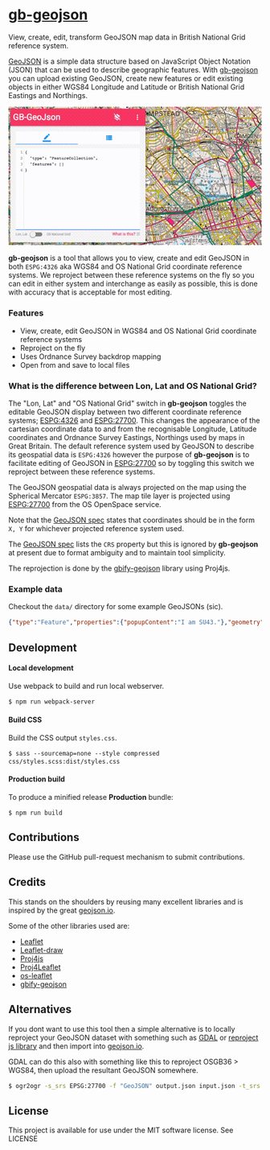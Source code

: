 # [gb-geojson](http://rob-murray.github.io/gb-geojson/)

View, create, edit, transform GeoJSON map data in British National Grid reference system.

[GeoJSON](http://geojson.org/) is a simple data structure based on JavaScript Object Notation (JSON) that can be used to describe geographic features. With [gb-geojson](http://rob-murray.github.io/gb-geojson/) you can upload existing GeoJSON, create new features or edit existing objects in either WGS84 Longitude and Latitude or British National Grid Eastings and Northings.

![Editing a GeoJSON Feature and reprojecting coordinates to OSGB36](gb-geo-edit.gif?raw=true "Editing a GeoJSON Feature and reprojecting coordinates to OSGB36")

**gb-geojson** is a tool that allows you to view, create and edit GeoJSON in both `ESPG:4326` aka WGS84 and OS National Grid coordinate reference systems. We reproject between these reference systems on the fly so you can edit in either system and interchange as easily as possible, this is done with accuracy that is acceptable for most editing.


### Features

* View, create, edit GeoJSON in WGS84 and OS National Grid coordinate reference systems
* Reproject on the fly
* Uses Ordnance Survey backdrop mapping
* Open from and save to local files


### What is the difference between Lon, Lat and OS National Grid?

The "Lon, Lat" and "OS National Grid" switch in **gb-geojson** toggles the editable GeoJSON display between two different coordinate reference systems; [ESPG:4326](http://spatialreference.org/ref/epsg/wgs-84/) and [ESPG:27700](http://spatialreference.org/ref/epsg/27700/). This changes the appearance of the cartesian coordinate data to and from the recognisable Longitude, Latitude coordinates and Ordnance Survey Eastings, Northings used by maps in Great Britain. The default reference system used by GeoJSON to describe its geospatial data is `ESPG:4326` however the purpose of **gb-geojson** is to facilitate editing of GeoJSON in [ESPG:27700](http://spatialreference.org/ref/epsg/27700/) so by toggling this switch we reproject between these reference systems.

The GeoJSON geospatial data is always projected on the map using the Spherical Mercator `ESPG:3857`. The map tile layer is projected using [ESPG:27700](http://spatialreference.org/ref/epsg/27700/) from the OS OpenSpace service.

Note that the [GeoJSON spec](http://geojson.org/geojson-spec.html#positions) states that coordinates should be in the form `X, Y` for whichever projected reference system used.

The [GeoJSON spec](http://geojson.org/geojson-spec.html#coordinate-reference-system-objects) lists the `CRS` property but this is ignored by **gb-geojson** at present due to format ambiguity and to maintain tool simplicity.

The reprojection is done by the [gbify-geojson](https://github.com/rob-murray/gbify-geojson) library using Proj4js.


### Example data

Checkout the `data/` directory for some example GeoJSONs (sic).

```json
{"type":"Feature","properties":{"popupContent":"I am SU43."},"geometry":{"type":"Polygon","coordinates":[[[440000,130000],[450000,130000],[450000,140000],[440000,140000],[440000,130000]]]}}
```


## Development

#### Local development

Use webpack to build and run local webserver.

```bash
$ npm run webpack-server
```

#### Build CSS

Build the CSS output `styles.css`.

```
$ sass --sourcemap=none --style compressed css/styles.scss:dist/styles.css
```

#### Production build

To produce a minified release **Production** bundle:

```
$ npm run build
```


## Contributions

Please use the GitHub pull-request mechanism to submit contributions.


## Credits

This stands on the shoulders by reusing many excellent libraries and is inspired by the great [geojson.io](https://github.com/mapbox/geojson.io).

Some of the other libraries used are:

* [Leaflet](https://github.com/Leaflet/)
* [Leaflet-draw](https://github.com/Leaflet/Leaflet.draw)
* [Proj4js](http://proj4js.org/)
* [Proj4Leaflet](https://github.com/kartena/Proj4Leaflet)
* [os-leaflet](https://github.com/rob-murray/os-leaflet)
* [gbify-geojson](https://github.com/rob-murray/gbify-geojson)

## Alternatives

If you dont want to use this tool then a simple alternative is to locally reproject your GeoJSON dataset with something such as [GDAL](http://www.gdal.org/ogr2ogr.html) or [reproject js library](https://github.com/perliedman/reproject) and then import into [geojson.io](https://github.com/mapbox/geojson.io).

GDAL can do this also with something like this to reproject OSGB36 > WGS84, then upload the resultant GeoJSON somewhere.

```bash
$ ogr2ogr -s_srs EPSG:27700 -f "GeoJSON" output.json input.json -t_srs EPSG:4326
```

## License

This project is available for use under the MIT software license.
See LICENSE
